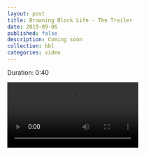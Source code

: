 ```yaml
---
layout: post
title: Browning Block Life - The Trailer
date: 2019-09-06
published: false
description: Coming soon
collection: bbl
categories: video
---
```

<p class="duration">Duration: 0:40</p>
<video src="/assets/BBL Trailer.mp4" controls>
  Your browser does not support video. Try a current browser version if you available.
  <a download="lego-attack-the-block" href="lego-attack-the-block.mov">Download (.mov, 19Mb)</a>
</video>
